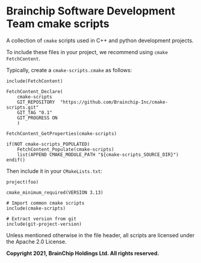 # Brainchip Software Development Team cmake scripts

A collection of `cmake` scripts used in C++ and python development projects.

To include these files in your project, we recommend using `cmake` `FetchContent`.

Typically, create a `cmake-scripts.cmake` as follows:

````
include(FetchContent)

FetchContent_Declare(
    cmake-scripts
    GIT_REPOSITORY  "https://github.com/Brainchip-Inc/cmake-scripts.git"
    GIT_TAG "0.1"
    GIT_PROGRESS ON
    )

FetchContent_GetProperties(cmake-scripts)

if(NOT cmake-scripts_POPULATED)
    FetchContent_Populate(cmake-scripts)
    list(APPEND CMAKE_MODULE_PATH "${cmake-scripts_SOURCE_DIR}")
endif()
````

Then include it in your `CMakeLists.txt`:

````
project(foo)

cmake_minimum_required(VERSION 3.13)

# Import common cmake scripts
include(cmake-scripts)

# Extract version from git
include(git-project-version)
````

Unless mentioned otherwise in the file header, all scripts are licensed under
the Apache 2.0 License.

**Copyright 2021, BrainChip Holdings Ltd. All rights reserved.**
